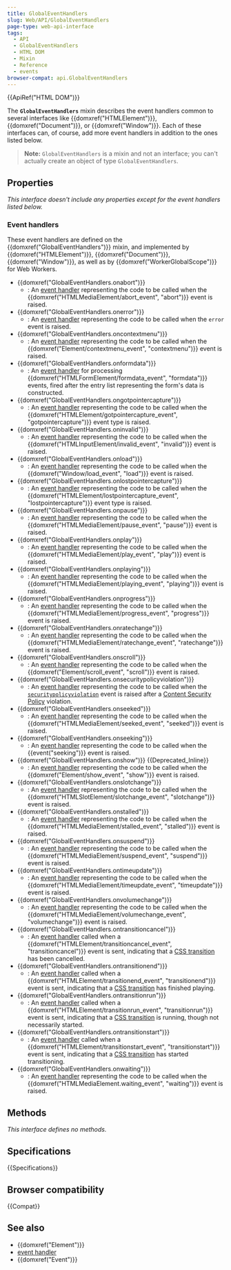 ```yaml
---
title: GlobalEventHandlers
slug: Web/API/GlobalEventHandlers
page-type: web-api-interface
tags:
  - API
  - GlobalEventHandlers
  - HTML DOM
  - Mixin
  - Reference
  - events
browser-compat: api.GlobalEventHandlers
---
```

{{ApiRef("HTML DOM")}}

The **`GlobalEventHandlers`** mixin describes the event handlers common to several interfaces like {{domxref("HTMLElement")}}, {{domxref("Document")}}, or {{domxref("Window")}}. Each of these interfaces can, of course, add more event handlers in addition to the ones listed below.

> **Note:** `GlobalEventHandlers` is a mixin and not an interface; you can't actually create an object of type `GlobalEventHandlers`.

## Properties

_This interface doesn't include any properties except for the event handlers listed below._

### Event handlers

These event handlers are defined on the {{domxref("GlobalEventHandlers")}} mixin, and implemented by {{domxref("HTMLElement")}}, {{domxref("Document")}}, {{domxref("Window")}}, as well as by {{domxref("WorkerGlobalScope")}} for Web Workers.

- {{domxref("GlobalEventHandlers.onabort")}}
  - : An [event handler](/en-US/docs/Web/Events/Event_handlers) representing the code to be called when the {{domxref("HTMLMediaElement/abort_event", "abort")}} event is raised.
- {{domxref("GlobalEventHandlers.onerror")}}
  - : An [event handler](/en-US/docs/Web/Events/Event_handlers) representing the code to be called when the `error` event is raised.
- {{domxref("GlobalEventHandlers.oncontextmenu")}}
  - : An [event handler](/en-US/docs/Web/Events/Event_handlers) representing the code to be called when the {{domxref("Element/contextmenu_event", "contextmenu")}} event is raised.
- {{domxref("GlobalEventHandlers.onformdata")}}
  - : An [event handler](/en-US/docs/Web/Events/Event_handlers) for processing {{domxref("HTMLFormElement/formdata_event", "formdata")}} events, fired after the entry list representing the form's data is constructed.
- {{domxref("GlobalEventHandlers.ongotpointercapture")}}
  - : An [event handler](/en-US/docs/Web/Events/Event_handlers) representing the code to be called when the {{domxref("HTMLElement/gotpointercapture_event", "gotpointercapture")}} event type is raised.
- {{domxref("GlobalEventHandlers.oninvalid")}}
  - : An [event handler](/en-US/docs/Web/Events/Event_handlers) representing the code to be called when the {{domxref("HTMLInputElement/invalid_event", "invalid")}} event is raised.
- {{domxref("GlobalEventHandlers.onload")}}
  - : An [event handler](/en-US/docs/Web/Events/Event_handlers) representing the code to be called when the {{domxref("Window/load_event", "load")}} event is raised.
- {{domxref("GlobalEventHandlers.onlostpointercapture")}}
  - : An [event handler](/en-US/docs/Web/Events/Event_handlers) representing the code to be called when the {{domxref("HTMLElement/lostpointercapture_event", "lostpointercapture")}} event type is raised.
- {{domxref("GlobalEventHandlers.onpause")}}
  - : An [event handler](/en-US/docs/Web/Events/Event_handlers) representing the code to be called when the {{domxref("HTMLMediaElement/pause_event", "pause")}} event is raised.
- {{domxref("GlobalEventHandlers.onplay")}}
  - : An [event handler](/en-US/docs/Web/Events/Event_handlers) representing the code to be called when the {{domxref("HTMLMediaElement/play_event", "play")}} event is raised.
- {{domxref("GlobalEventHandlers.onplaying")}}
  - : An [event handler](/en-US/docs/Web/Events/Event_handlers) representing the code to be called when the {{domxref("HTMLMediaElement/playing_event", "playing")}} event is raised.
- {{domxref("GlobalEventHandlers.onprogress")}}
  - : An [event handler](/en-US/docs/Web/Events/Event_handlers) representing the code to be called when the {{domxref("HTMLMediaElement/progress_event", "progress")}} event is raised.
- {{domxref("GlobalEventHandlers.onratechange")}}
  - : An [event handler](/en-US/docs/Web/Events/Event_handlers) representing the code to be called when the {{domxref("HTMLMediaElement/ratechange_event", "ratechange")}} event is raised.
- {{domxref("GlobalEventHandlers.onscroll")}}
  - : An [event handler](/en-US/docs/Web/Events/Event_handlers) representing the code to be called when the {{domxref("Element/scroll_event", "scroll")}} event is raised.
- {{domxref("GlobalEventHandlers.onsecuritypolicyviolation")}}
  - : An [event handler](/en-US/docs/Web/Events/Event_handlers) representing the code to be called when the [`securitypolicyviolation`](/en-US/docs/Web/API/Element/securitypolicyviolation_event) event is raised after a [Content Security Policy](/en-US/docs/Web/HTTP/CSP) violation.
- {{domxref("GlobalEventHandlers.onseeked")}}
  - : An [event handler](/en-US/docs/Web/Events/Event_handlers) representing the code to be called when the {{domxref("HTMLMediaElement/seeked_event", "seeked")}} event is raised.
- {{domxref("GlobalEventHandlers.onseeking")}}
  - : An [event handler](/en-US/docs/Web/Events/Event_handlers) representing the code to be called when the {{event("seeking")}} event is raised.
- {{domxref("GlobalEventHandlers.onshow")}} {{Deprecated_Inline}}
  - : An [event handler](/en-US/docs/Web/Events/Event_handlers) representing the code to be called when the {{domxref("Element/show_event", "show")}} event is raised.
- {{domxref("GlobalEventHandlers.onslotchange")}}
  - : An [event handler](/en-US/docs/Web/Events/Event_handlers) representing the code to be called when the {{domxref("HTMLSlotElement/slotchange_event", "slotchange")}} event is raised.
- {{domxref("GlobalEventHandlers.onstalled")}}
  - : An [event handler](/en-US/docs/Web/Events/Event_handlers) representing the code to be called when the {{domxref("HTMLMediaElement/stalled_event", "stalled")}} event is raised.
- {{domxref("GlobalEventHandlers.onsuspend")}}
  - : An [event handler](/en-US/docs/Web/Events/Event_handlers) representing the code to be called when the {{domxref("HTMLMediaElement/suspend_event", "suspend")}} event is raised.
- {{domxref("GlobalEventHandlers.ontimeupdate")}}
  - : An [event handler](/en-US/docs/Web/Events/Event_handlers) representing the code to be called when the {{domxref("HTMLMediaElement/timeupdate_event", "timeupdate")}} event is raised.
- {{domxref("GlobalEventHandlers.onvolumechange")}}
  - : An [event handler](/en-US/docs/Web/Events/Event_handlers) representing the code to be called when the {{domxref("HTMLMediaElement/volumechange_event", "volumechange")}} event is raised.
- {{domxref("GlobalEventHandlers.ontransitioncancel")}}
  - : An [event handler](/en-US/docs/Web/Events/Event_handlers) called when a {{domxref("HTMLElement/transitioncancel_event", "transitioncancel")}} event is sent, indicating that a [CSS transition](/en-US/docs/Web/CSS/CSS_Transitions) has been cancelled.
- {{domxref("GlobalEventHandlers.ontransitionend")}}
  - : An [event handler](/en-US/docs/Web/Events/Event_handlers) called when a {{domxref("HTMLElement/transitionend_event", "transitionend")}} event is sent, indicating that a [CSS transition](/en-US/docs/Web/CSS/CSS_Transitions) has finished playing.
- {{domxref("GlobalEventHandlers.ontransitionrun")}}
  - : An [event handler](/en-US/docs/Web/Events/Event_handlers) called when a {{domxref("HTMLElement/transitionrun_event", "transitionrun")}} event is sent, indicating that a [CSS transition](/en-US/docs/Web/CSS/CSS_Transitions) is running, though not necessarily started.
- {{domxref("GlobalEventHandlers.ontransitionstart")}}
  - : An [event handler](/en-US/docs/Web/Events/Event_handlers) called when a {{domxref("HTMLElement/transitionstart_event", "transitionstart")}} event is sent, indicating that a [CSS transition](/en-US/docs/Web/CSS/CSS_Transitions) has started transitioning.
- {{domxref("GlobalEventHandlers.onwaiting")}}
  - : An [event handler](/en-US/docs/Web/Events/Event_handlers) representing the code to be called when the {{domxref("HTMLMediaElement.waiting_event", "waiting")}} event is raised.

## Methods

_This interface defines no methods._

## Specifications

{{Specifications}}

## Browser compatibility

{{Compat}}

## See also

- {{domxref("Element")}}
- [event handler](/en-US/docs/Web/Events/Event_handlers)
- {{domxref("Event")}}
